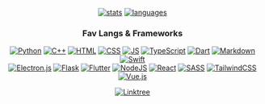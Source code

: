 <div align='center'>

<!--   # im endy and i code random stuff -->
 
  [![stats](https://github-readme-stats.vercel.app/api?username=Endy3032&custom_title=GitHub%20Stats&count_private=true&show_icons=true&theme=nord&bg_color=-60,0e1420,262c38&icon_color=81A1C1&border_radius=10&border_color=2e3440&hide=stars&line_height=24)](https://github.com/anuraghazra/github-readme-stats)
  [![languages](https://github-readme-stats.vercel.app/api/top-langs/?username=Endy3032&theme=nord&bg_color=-45,0e1420,1e2430&border_radius=10&border_color=2e3440&layout=compact&card_width=275)](https://github.com/anuraghazra/github-readme-stats)
  
<!--   [![views](https://komarev.com/ghpvc/?username=Endy3032&color=1e2430&style=flat-square)](https://github.com/antonkomarev/github-profile-views-counter) -->

 ### Fav Langs & Frameworks

 [![Python](https://img.shields.io/badge/python-3670A0?style=for-the-badge&logo=python&color=1E2430&logoColor=ECEFF4)](https://python.org/)
 [![C++](https://img.shields.io/badge/c++-%2300599C.svg?style=for-the-badge&logo=c%2B%2B&color=1E2430&logoColor=ECEFF4)](https://www.cplusplus.com/)
 [![HTML](https://img.shields.io/badge/html-%23E34F26.svg?style=for-the-badge&logo=html5&color=1E2430&logoColor=ECEFF4)](https://developer.mozilla.org/en-US/docs/Web/HTML)
 [![CSS](https://img.shields.io/badge/css-%231572B6.svg?style=for-the-badge&logo=css3&color=1E2430&logoColor=ECEFF4)](https://developer.mozilla.org/en-US/docs/Web/CSS)
 [![JS](https://img.shields.io/badge/JS-%23323330.svg?style=for-the-badge&logo=javascript&color=1E2430&logoColor=ECEFF4)](https://www.javascript.com/)
 [![TypeScript](https://img.shields.io/badge/typescript-%23007ACC.svg?style=for-the-badge&logo=typescript&color=1E2430&logoColor=ECEFF4)](https://www.typescriptlang.org/)
 [![Dart](https://img.shields.io/badge/dart-%230175C2.svg?style=for-the-badge&logo=dart&color=1E2430&logoColor=ECEFF4)](https://dart.dev/)
 [![Markdown](https://img.shields.io/badge/markdown-%23000000.svg?style=for-the-badge&logo=markdown&color=1E2430&logoColor=ECEFF4)](https://daringfireball.net/projects/markdown/)
 [![Swift](https://img.shields.io/badge/swift-F54A2A?style=for-the-badge&logo=swift&color=1E2430&logoColor=ECEFF4)](https://developer.apple.com/swift/)  
 [![Electron.js](https://img.shields.io/badge/ElectronJS-191970?style=for-the-badge&logo=Electron&color=1E2430&logoColor=ECEFF4)](https://electronjs.org/)
 [![Flask](https://img.shields.io/badge/flask-%23000.svg?style=for-the-badge&logo=flask&color=1E2430&logoColor=ECEFF4)](https://flask.palletsprojects.com/)
 [![Flutter](https://img.shields.io/badge/Flutter-%2302569B.svg?style=for-the-badge&logo=Flutter&color=1E2430&logoColor=ECEFF4)](https://flutter.dev/)
 [![NodeJS](https://img.shields.io/badge/nodejs-6DA55F?style=for-the-badge&logo=node.js&color=1E2430&logoColor=ECEFF4)](http://nodejs.dev/)
 [![React](https://img.shields.io/badge/react-%2320232a.svg?style=for-the-badge&logo=react&color=1E2430&logoColor=ECEFF4)](https://reactjs.org/)
 [![SASS](https://img.shields.io/badge/SASS-hotpink.svg?style=for-the-badge&logo=SASS&color=1E2430&logoColor=ECEFF4)](https://sass-lang.com/)
 [![TailwindCSS](https://img.shields.io/badge/tailwindcss-%2338B2AC.svg?style=for-the-badge&logo=tailwind-css&color=1E2430&logoColor=ECEFF4)](https://tailwindcss.com/)
 [![Vue.js](https://img.shields.io/badge/vuejs-%2335495e.svg?style=for-the-badge&logo=vuedotjs&color=1E2430&logoColor=ECEFF4)](https://vuejs.org/)
 
  [![Linktree](https://img.shields.io/badge/Stalk%20Me-1de9b6?style=for-the-badge&logo=linktree&color=5E81AC&logoColor=ECEFF4)](https://linktr.ee/Endy3032)
 
</div>

<!--
**Endy3032/Endy3032** is a ✨ _special_ ✨ repository because its `README.md` (this file) appears on your GitHub profile.

hêh only those who view raw can see these

Here are some ideas to get you started:

- 🔭 Working on a Discord.JS bot - [Repo](https://github.com/Endy3032/EndyJS) - [Replit](https://replit.com/@Enderhoang/EndyJS)
- 🌱 I’m currently learning stuff
- 👯 I’m looking to collaborate on nothin
- 🤔 I’m looking for help with nothing (atm)
- 💬 Ask me about nothing
- 📫 How to reach me: view linktree above
- 😄 Pronouns: ~~male pronoun~~ he/him
- ⚡ Fun fact: my name is my name

hmmmmmmmmmmmmmmmmmmm
-->
